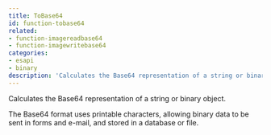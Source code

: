 ```yaml
---
title: ToBase64
id: function-tobase64
related:
- function-imagereadbase64
- function-imagewritebase64
categories:
- esapi
- binary
description: 'Calculates the Base64 representation of a string or binary object.'
---
```


Calculates the Base64 representation of a string or binary object.

The Base64 format uses printable characters, allowing
binary data to be sent in forms and e-mail, and stored in a
database or file.
